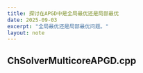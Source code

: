 ```yaml
---
title: 探讨在APGD中是全局最优还是局部最优
date: 2025-09-03
excerpt: "全局最优还是局部最优问题。"
layout: note
---
```



## ChSolverMulticoreAPGD.cpp

